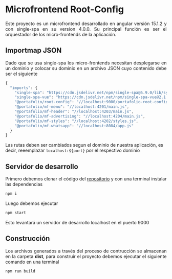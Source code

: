 # Microfrontend Root-Config

<p style='text-align: justify;'> Este proyecto es un microfrontend desarrollado en angular versión 15.1.2 y con single-spa en su version 4.0.0. Su principal función es ser el orquestador de los micro-frontends de la aplicación. </p>


## Importmap JSON

<p style='text-align: justify;'> Dado que se usa single-spa los micro-frontends necesitan desplegarse en un dominio y colocar su dominio en un archivo JSON cuyo contenido debe ser el siguiente </p>

```javascript
{
  "imports": {
    "single-spa": "https://cdn.jsdelivr.net/npm/single-spa@5.9.0/lib/system/single-spa.min.js",
    "single-spa-vue": "https://cdn.jsdelivr.net/npm/single-spa-vue@2.1.0/dist/umd/single-spa-vue.min.js",
    "@portafolio/root-config": "//localhost:9000/portafolio-root-config.js",
    "@portafolio/mf-menu": "//localhost:4201/main.js",
    "@portafolio/mf-header": "//localhost:4203/main.js",
    "@portafolio/mf-advertising": "//localhost:4204/main.js",
    "@portafolio/mf-styles": "//localhost:4202/styles.js",
    "@portafolio/mf-whatsapp": "//localhost:8084/app.js"
  }
}
```

Las rutas deben ser cambiados segun el dominio de nuestra aplicación, es decir, reeemplazar `localhost:${port}` por el respectivo dominio

## Servidor de desarrollo

<p style='text-align: justify;'> Primero debemos clonar el código del <a href="https://github.com/lamatcalderon/mf-root-config">repositorio</a> y con una terminal instalar las dependencias</p> 

```sh
npm i
```

<p style='text-align: justify;'> Luego debemos ejecutar</p> 

```sh
npm start
```

<p style='text-align: justify;'> Esto levantará un servidor de desarrollo localhost en el puerto 9000 </p> 


## Construcción

<p style='text-align: justify;'> Los archivos generados a través del proceso de contrucción se almacenan en la carpeta <strong>dist</strong>, para construir el proyecto debemos ejecutar el siguiente comando en una terminal</p> 


```sh
npm run build
```